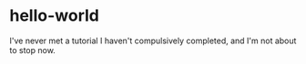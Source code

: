 # hello-world
I've never met a tutorial I haven't compulsively completed, and I'm not about to stop now.
